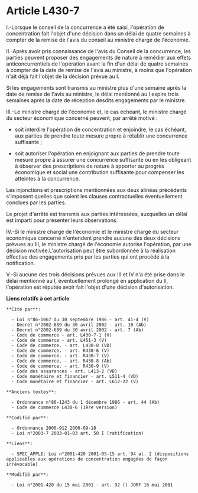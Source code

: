 # Article L430-7

I.-Lorsque le conseil de la concurrence a été saisi, l'opération de concentration fait l'objet d'une décision dans un délai
de quatre semaines à compter de la remise de l'avis du conseil au ministre chargé de l'économie. 

II.-Après avoir pris connaissance de l'avis du Conseil de la concurrence, les parties peuvent proposer des engagements de
nature à remédier aux effets anticoncurrentiels de l'opération avant la fin d'un délai de quatre semaines à compter de la
date de remise de l'avis au ministre, à moins que l'opération n'ait déjà fait l'objet de la décision prévue au I. 

Si les engagements sont transmis au ministre plus d'une semaine après la date de remise de l'avis au ministre, le délai
mentionné au I expire trois semaines après la date de réception desdits engagements par le ministre. 

III.-Le ministre chargé de l'économie et, le cas échéant, le ministre chargé du secteur économique concerné peuvent, par
arrêté motivé :

- soit interdire l'opération de concentration et enjoindre, le cas échéant, aux parties de prendre toute mesure propre à
rétablir une concurrence suffisante ;

- soit autoriser l'opération en enjoignant aux parties de prendre toute mesure propre à assurer une concurrence suffisante ou
en les obligeant à observer des prescriptions de nature à apporter au progrès économique et social une contribution
suffisante pour compenser les atteintes à la concurrence. 

Les injonctions et prescriptions mentionnées aux deux alinéas précédents s'imposent quelles que soient les clauses
contractuelles éventuellement conclues par les parties. 

Le projet d'arrêté est transmis aux parties intéressées, auxquelles un délai est imparti pour présenter leurs observations. 

IV.-Si le ministre chargé de l'économie et le ministre chargé du secteur économique concerné n'entendent prendre aucune des
deux décisions prévues au III, le ministre chargé de l'économie autorise l'opération, par une décision motivée.L'autorisation
peut être subordonnée à la réalisation effective des engagements pris par les parties qui ont procédé à la notification.

V.-Si aucune des trois décisions prévues aux III et IV n'a été prise dans le délai mentionné au I, éventuellement prolongé en
application du II, l'opération est réputée avoir fait l'objet d'une décision d'autorisation.

**Liens relatifs à cet article**

	**Cité par**:

	  - Loi n°86-1067 du 30 septembre 1986 - art. 41-4 (V)
	  - Décret n°2002-689 du 30 avril 2002 - art. 10 (Ab)
	  - Décret n°2002-689 du 30 avril 2002 - art. 7 (Ab)
	  - Code de commerce - art. L430-7-1 (V)
	  - Code de commerce - art. L461-3 (V)
	  - Code de commerce. - art. L430-8 (VD)
	  - Code de commerce. - art. R430-6 (V)
	  - Code de commerce. - art. R430-7 (V)
	  - Code de commerce. - art. R430-8 (Ab)
	  - Code de commerce. - art. R430-9 (V)
	  - Code des assurances - art. L413-2 (VD)
	  - Code monétaire et financier - art. L511-4 (VD)
	  - Code monétaire et financier - art. L612-22 (V)

	**Anciens textes**:

	  - Ordonnance n°86-1243 du 1 décembre 1986 - art. 44 (Ab)
	  - Code de commerce L430-6 (1ère version)

	**Codifié par**:

	  - Ordonnance 2000-912 2000-09-18
	  - Loi n°2003-7 2003-01-03 art. 50 I (ratification)

	**Liens**:

	  - SPEC_APPLI: Loi n°2001-420 2001-05-15 art. 94 al. 2 (dispositions applicables aux opérations de concentration engagées de façon irrévocable)

	**Modifié par**:

	  - Loi n°2001-420 du 15 mai 2001 - art. 92 () JORF 16 mai 2001
